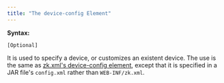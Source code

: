 ```yaml
---
title: "The device-config Element"
---
```


**Syntax:**

<device-config>  
</device-config>

`[Optional]`

It is used to specify a device, or customizes an existent device. The
use is the same as [zk.xml's device-config element]({{site.baseurl}}/zk_config_ref/the_device_config_element),
except that it is specified in a JAR file's `config.xml` rather than
`WEB-INF/zk.xml`.


